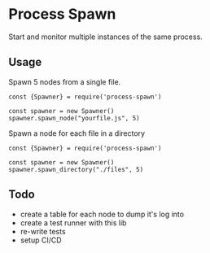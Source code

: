 # Process Spawn
Start and monitor multiple instances of the same process.

## Usage
Spawn 5 nodes from a single file.
```
const {Spawner} = require('process-spawn')

const spawner = new Spawner()
spawner.spawn_node("yourfile.js", 5)
```

Spawn a node for each file in a directory 
```
const {Spawner} = require('process-spawn')

const spawner = new Spawner()
spawner.spawn_directory("./files", 5)
```


## Todo
- create a table for each node to dump it's log into
- create a test runner with this lib
- re-write tests
- setup CI/CD